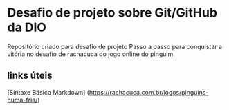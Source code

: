 # Desafio de projeto sobre Git/GitHub da DIO
Repositório criado para desafio de projeto
Passo a passo para conquistar a vitória no desafio de rachacuca do jogo online do pinguim

## links úteis
[Sintaxe Básica Markdown] (https://rachacuca.com.br/jogos/pinguins-numa-fria/)
